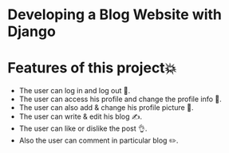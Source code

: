 # Developing a Blog Website with Django
# Features of this project💥
* The user can log in and log out 🔐.
* The user can access his profile and change the profile info 💁.
* The user can also add & change his profile picture 💁.
* The user can write & edit his blog ✍.
* The user can like or dislike the post 👌.
* Also the user can comment in particular blog ✏️.
